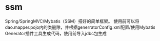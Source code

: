# ssm
Spring/SpringMVC/Mybatis（SSM）搭好的简单框架。
使用前可以将dao.mapper.pojo内的类删除，并根据generratorConfig.xml配置/使用Mybatis Generator插件工具生成代码，使用前导入jdbc包生成
